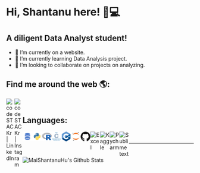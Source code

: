 # Hi, Shantanu here! 👋💻

## A diligent Data Analyst student! 

- 🔭 I’m currently on a website.
- 🌱 I’m currently learning Data Analysis project.
- 👯 I’m looking to collaborate on projects on analyzing.

## Find me around the web 🌎:
[<img align="left" alt="codeSTACKr | LinkedIn" width="22px" src="https://cdn.jsdelivr.net/npm/simple-icons@v3/icons/linkedin.svg" />](https://www.linkedin.com/in/shantanu-chhailkar-b641aa197)
[<img align="left" alt="codeSTACKr | Instagram" width="22px" src="https://cdn.jsdelivr.net/npm/simple-icons@v3/icons/instagram.svg" />]()

<br />

## Languages:
<img align="left" alt="sql" width="26px" src="https://raw.githubusercontent.com/github/explore/80688e429a7d4ef2fca1e82350fe8e3517d3494d/topics/sql/sql.png" />
<img align="left" alt="Python" width="26px" src="https://raw.githubusercontent.com/github/explore/80688e429a7d4ef2fca1e82350fe8e3517d3494d/topics/python/python.png" />
<img align="left" alt="R" width="26px" src="https://raw.githubusercontent.com/github/explore/80688e429a7d4ef2fca1e82350fe8e3517d3494d/topics/r/r.png" />
<img align="left" alt="C" width="26px" src="https://raw.githubusercontent.com/github/explore/80688e429a7d4ef2fca1e82350fe8e3517d3494d/topics/c/c.png" />
<img align="left" alt="C++" width="26px" src="https://raw.githubusercontent.com/github/explore/80688e429a7d4ef2fca1e82350fe8e3517d3494d/topics/cpp/cpp.png" />
<img align="left" alt="Jupyter" width="26px" src="https://raw.githubusercontent.com/github/explore/80688e429a7d4ef2fca1e82350fe8e3517d3494d/topics/jupyter-notebook/jupyter-notebook.png" />
<img align="left" alt="GitHub" width="26px" src="https://raw.githubusercontent.com/github/explore/78df643247d429f6cc873026c0622819ad797942/topics/github/github.png" />
<img align="left" alt="Excel" width="26px" src="https://www.freepnglogos.com/uploads/excel-png-logo/supported-platforms-excel-logo-png-3.png" />
<img align="left" alt="Kaggle" width="26px" src="https://www.analyticsvidhya.com/wp-content/uploads/2015/06/kaggle-logo-transparent-300.png" />
<img align="left" alt="Pycharm" width="26px" src="https://upload.wikimedia.org/wikipedia/commons/thumb/a/a1/PyCharm_Logo.svg/512px-PyCharm_Logo.svg.png" />
<img align="left" alt="Sublime text" width="26px" src="https://upload.wikimedia.org/wikipedia/en/thumb/d/d2/Sublime_Text_3_logo.png/150px-Sublime_Text_3_logo.png" />

<br />

***
<img align="left" alt="MaiShantanuHu's Github Stats" src="https://github-readme-stats.codestackr.vercel.app/api?username=MaiShantanuHu&show_icons=true&hide_border=true" />
